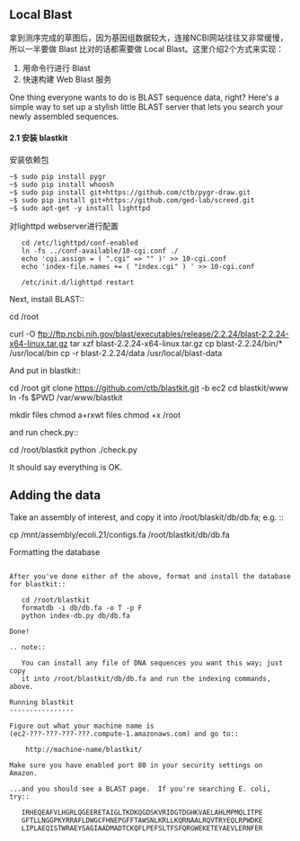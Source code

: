 ## Local Blast

拿到测序完成的草图后，因为基因组数据较大，连接NCBI网站往往又非常缓慢，所以一半要做 Blast 比对的话都需要做 Local Blast。这里介绍2个方式来实现：

1. 用命令行进行 Blast
2. 快速构建 Web Blast 服务


One thing everyone wants to do is BLAST sequence data, right?  Here's a
simple way to set up a stylish little BLAST server that lets you search
your newly assembled sequences.



#### 2.1 安装 blastkit

安装依赖包

```
~$ sudo pip install pygr
~$ sudo pip install whoosh
~$ sudo pip install git+https://github.com/ctb/pygr-draw.git
~$ sudo pip install git+https://github.com/ged-lab/screed.git
~$ sudo apt-get -y install lighttpd
```

对lighttpd webserver进行配置

```
   cd /etc/lighttpd/conf-enabled
   ln -fs ../conf-available/10-cgi.conf ./
   echo 'cgi.assign = ( ".cgi" => "" )' >> 10-cgi.conf
   echo 'index-file.names += ( "index.cgi" ) ' >> 10-cgi.conf

   /etc/init.d/lighttpd restart
```

Next, install BLAST::

   cd /root

   curl -O ftp://ftp.ncbi.nih.gov/blast/executables/release/2.2.24/blast-2.2.24-x64-linux.tar.gz
   tar xzf blast-2.2.24-x64-linux.tar.gz
   cp blast-2.2.24/bin/* /usr/local/bin
   cp -r blast-2.2.24/data /usr/local/blast-data

And put in blastkit::

   cd /root
   git clone https://github.com/ctb/blastkit.git -b ec2
   cd blastkit/www
   ln -fs $PWD /var/www/blastkit

   mkdir files
   chmod a+rxwt files
   chmod +x /root

and run check.py::

   cd /root/blastkit
   python ./check.py

It should say everything is OK.

Adding the data
---------------

Take an assembly of interest, and copy it into /root/blaskit/db/db.fa; e.g. ::

   cp /mnt/assembly/ecoli.21/contigs.fa /root/blastkit/db/db.fa

Formatting the database
~~~~~~~~~~~~~~~~~~~~~~~

After you've done either of the above, format and install the database
for blastkit::

   cd /root/blastkit
   formatdb -i db/db.fa -o T -p F
   python index-db.py db/db.fa

Done!

.. note::

   You can install any file of DNA sequences you want this way; just copy
   it into /root/blastkit/db/db.fa and run the indexing commands, above.

Running blastkit
----------------

Figure out what your machine name is
(ec2-???-???-???-???.compute-1.amazonaws.com) and go to::

    http://machine-name/blastkit/

Make sure you have enabled port 80 in your security settings on Amazon.

...and you should see a BLAST page.  If you're searching E. coli, try::

   IRHEQEAFVLHGRLQGEERETAIGLTKDKQGDSKVRIDGTDGHKVAELAHLMPMQLITPE
   GFTLLNGGPKYRRAFLDWGCFHNEPGFFTAWSNLKRLLKQRNAALRQVTRYEQLRPWDKE
   LIPLAEQISTWRAEYSAGIAADMADTCKQFLPEFSLTFSFQRGWEKETEYAEVLERNFER